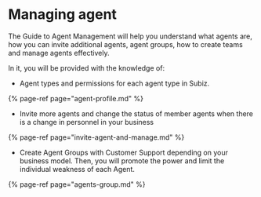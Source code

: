 # Managing agent

The Guide to Agent Management will help you understand what agents are, how you can invite additional agents, agent groups, how to create teams and manage agents effectively.  


In it, you will be provided with the knowledge of:  


* Agent types and permissions for each agent type in Subiz.

{% page-ref page="agent-profile.md" %}

* Invite more agents and change the status of member agents when there is a change in personnel in your business

{% page-ref page="invite-agent-and-manage.md" %}

* Create Agent Groups with Customer Support depending on your business model. Then, you will promote the power and limit the individual weakness of each Agent.

{% page-ref page="agents-group.md" %}



